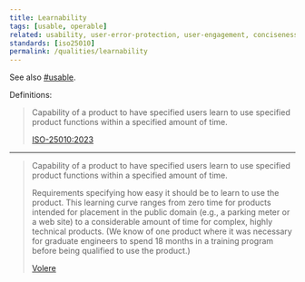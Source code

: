 ```yaml
---
title: Learnability
tags: [usable, operable]
related: usability, user-error-protection, user-engagement, conciseness, understandability
standards: [iso25010]
permalink: /qualities/learnability
---
```



See also [#usable](/tag-usable).


Definitions:

>Capability of a product to have specified users learn to use specified product functions within a specified amount of time.
>
>[ISO-25010:2023](/references/#iso-25010-2023)

<hr>

>Capability of a product to have specified users learn to use specified product functions within a specified amount of time.
>
>Requirements specifying how easy it should be to learn to use the product. 
>This learning curve ranges from zero time for products intended for placement in the public domain (e.g., a parking meter or a web site) to a considerable amount of time for complex, highly technical products. 
>(We know of one product where it was necessary for graduate engineers to spend 18 months in a training program before being qualified to use the product.) 
>
>[Volere](https://www.volere.org/)

